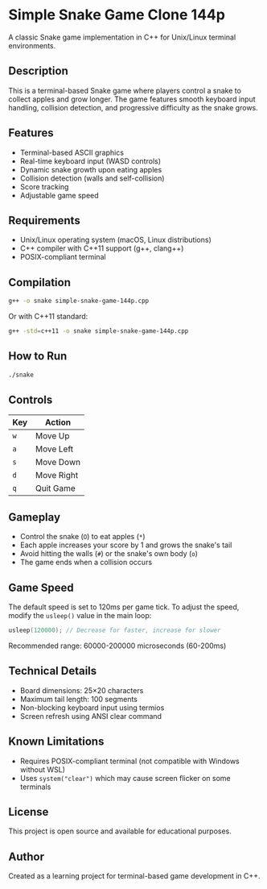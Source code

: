 # Simple Snake Game Clone 144p

A classic Snake game implementation in C++ for Unix/Linux terminal environments.

## Description

This is a terminal-based Snake game where players control a snake to collect apples and grow longer. The game features smooth keyboard input handling, collision detection, and progressive difficulty as the snake grows.

## Features

- Terminal-based ASCII graphics
- Real-time keyboard input (WASD controls)
- Dynamic snake growth upon eating apples
- Collision detection (walls and self-collision)
- Score tracking
- Adjustable game speed

## Requirements

- Unix/Linux operating system (macOS, Linux distributions)
- C++ compiler with C++11 support (g++, clang++)
- POSIX-compliant terminal

## Compilation

```bash
g++ -o snake simple-snake-game-144p.cpp
```

Or with C++11 standard:

```bash
g++ -std=c++11 -o snake simple-snake-game-144p.cpp
```

## How to Run

```bash
./snake
```

## Controls

| Key | Action |
|-----|--------|
| `w` | Move Up |
| `a` | Move Left |
| `s` | Move Down |
| `d` | Move Right |
| `q` | Quit Game |

## Gameplay

- Control the snake (`O`) to eat apples (`*`)
- Each apple increases your score by 1 and grows the snake's tail
- Avoid hitting the walls (`#`) or the snake's own body (`o`)
- The game ends when a collision occurs

## Game Speed

The default speed is set to 120ms per game tick. To adjust the speed, modify the `usleep()` value in the main loop:

```cpp
usleep(120000); // Decrease for faster, increase for slower
```

Recommended range: 60000-200000 microseconds (60-200ms)

## Technical Details

- Board dimensions: 25×20 characters
- Maximum tail length: 100 segments
- Non-blocking keyboard input using termios
- Screen refresh using ANSI clear command

## Known Limitations

- Requires POSIX-compliant terminal (not compatible with Windows without WSL)
- Uses `system("clear")` which may cause screen flicker on some terminals

## License

This project is open source and available for educational purposes.

## Author

Created as a learning project for terminal-based game development in C++.
